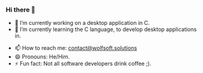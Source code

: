 ### Hi there 👋

- 🔭 I’m currently working on a desktop application in C.
- 🌱 I’m currently learning the C language, to develop desktop applications in.
<!-- - 👯 I’m looking to collaborate on ... 
- 🤔 I’m looking for help with ... 
- 💬 Ask me about . -->
- 📫 How to reach me: contact@wolfsoft.solutions
- 😄 Pronouns: He/Him.
- ⚡ Fun fact: Not all software developers drink coffee ;).
